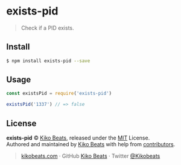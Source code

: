 # exists-pid

> Check if a PID exists.

## Install

```bash
$ npm install exists-pid --save
```

## Usage

```js
const existsPid = require('exists-pid')

existsPid('1337') // => false
```

## License

**exists-pid** © [Kiko Beats](https://kikobeats.com), released under the [MIT](https://github.com/Kikobeats/exists-pid/blob/master/LICENSE.md) License.<br>
Authored and maintained by [Kiko Beats](https://kikobeats.com) with help from [contributors](https://github.com/Kikobeats/exists-pid/contributors).

> [kikobeats.com](https://kikobeats.com) · GitHub [Kiko Beats](https://github.com/Kikobeats) · Twitter [@Kikobeats](https://twitter.com/Kikobeats)

